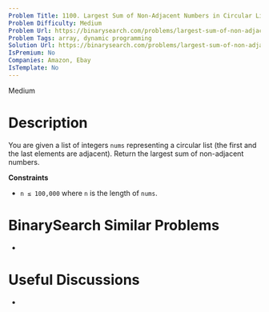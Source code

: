 ```yaml
---
Problem Title: 1100. Largest Sum of Non-Adjacent Numbers in Circular List
Problem Difficulty: Medium
Problem Url: https://binarysearch.com/problems/largest-sum-of-non-adjacent-numbers-in-circular-list/
Problem Tags: array, dynamic programming
Solution Url: https://binarysearch.com/problems/largest-sum-of-non-adjacent-numbers-in-circular-list/solutions/
IsPremium: No
Companies: Amazon, Ebay
IsTemplate: No
---
```


<span style="color: ;">Medium</span>

# Description

You are given a list of integers `nums` representing a circular list (the first and the last elements are adjacent). Return the largest sum of non-adjacent numbers.

**Constraints**

- `n ≤ 100,000` where `n` is the length of `nums`. 

# BinarySearch Similar Problems

- []()

# Useful Discussions

- []()
